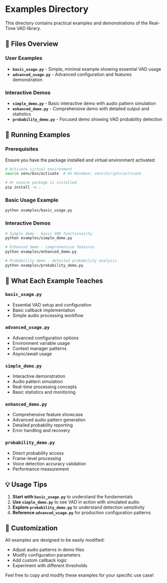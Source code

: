 # Examples Directory

This directory contains practical examples and demonstrations of the Real-Time VAD library.

## 📁 Files Overview

### User Examples
- **`basic_usage.py`** - Simple, minimal example showing essential VAD usage
- **`advanced_usage.py`** - Advanced configuration and features demonstration

### Interactive Demos
- **`simple_demo.py`** - Basic interactive demo with audio pattern simulation
- **`enhanced_demo.py`** - Comprehensive demo with detailed output and statistics
- **`probability_demo.py`** - Focused demo showing VAD probability detection

## 🚀 Running Examples

### Prerequisites
Ensure you have the package installed and virtual environment activated:

```bash
# Activate virtual environment
source venv/bin/activate  # On Windows: venv\Scripts\activate

# Or ensure package is installed
pip install -e .
```

### Basic Usage Example
```bash
python examples/basic_usage.py
```

### Interactive Demos
```bash
# Simple demo - basic VAD functionality
python examples/simple_demo.py

# Enhanced demo - comprehensive features
python examples/enhanced_demo.py

# Probability demo - detailed probability analysis
python examples/probability_demo.py
```

## 📖 What Each Example Teaches

### `basic_usage.py`
- Essential VAD setup and configuration
- Basic callback implementation
- Simple audio processing workflow

### `advanced_usage.py`
- Advanced configuration options
- Environment variable usage
- Context manager patterns
- Async/await usage

### `simple_demo.py`
- Interactive demonstration
- Audio pattern simulation
- Real-time processing concepts
- Basic statistics and monitoring

### `enhanced_demo.py`
- Comprehensive feature showcase
- Advanced audio pattern generation
- Detailed probability reporting
- Error handling and recovery

### `probability_demo.py`
- Direct probability access
- Frame-level processing
- Voice detection accuracy validation
- Performance measurement

## 💡 Usage Tips

1. **Start with `basic_usage.py`** to understand the fundamentals
2. **Use `simple_demo.py`** to see VAD in action with simulated audio
3. **Explore `probability_demo.py`** to understand detection sensitivity
4. **Reference `advanced_usage.py`** for production configuration patterns

## 🔧 Customization

All examples are designed to be easily modified:
- Adjust audio patterns in demo files
- Modify configuration parameters
- Add custom callback logic
- Experiment with different thresholds

Feel free to copy and modify these examples for your specific use case!
